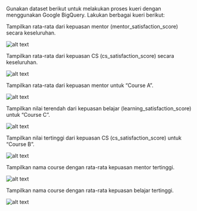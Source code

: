 Gunakan dataset berikut untuk melakukan proses kueri dengan menggunakan Google BigQuery. Lakukan berbagai kueri berikut:

Tampilkan rata-rata dari kepuasan mentor (mentor_satisfaction_score) secara keseluruhan.

![alt text](https://github.com/abdansyakur14002/DE_Abdan-Syakur/blob/main/12.Data%20Warehouse%20and%20Data%20Lake/screenshot/eksplorasi_A.jpg?raw=true)

Tampilkan rata-rata dari kepuasan CS (cs_satisfaction_score) secara keseluruhan.

![alt text](https://github.com/abdansyakur14002/DE_Abdan-Syakur/blob/main/12.Data%20Warehouse%20and%20Data%20Lake/screenshot/eksplorasi_B.jpg?raw=true)

Tampilkan rata-rata dari kepuasan mentor untuk “Course A”.

![alt text](https://github.com/abdansyakur14002/DE_Abdan-Syakur/blob/main/12.Data%20Warehouse%20and%20Data%20Lake/screenshot/eksplorasi_C.jpg?raw=true)

Tampilkan nilai terendah dari kepuasan belajar (learning_satisfaction_score) untuk “Course C”.

![alt text](https://github.com/abdansyakur14002/DE_Abdan-Syakur/blob/main/12.Data%20Warehouse%20and%20Data%20Lake/screenshot/eksplorasi_D.jpg?raw=true)

Tampilkan nilai tertinggi dari kepuasan CS (cs_satisfaction_score) untuk “Course B”.

![alt text](https://github.com/abdansyakur14002/DE_Abdan-Syakur/blob/main/12.Data%20Warehouse%20and%20Data%20Lake/screenshot/eksplorasi_E.jpg?raw=true)

Tampilkan nama course dengan rata-rata kepuasan mentor tertinggi.

![alt text](https://github.com/abdansyakur14002/DE_Abdan-Syakur/blob/main/12.Data%20Warehouse%20and%20Data%20Lake/screenshot/eksplorasi_F.jpg?raw=true)

Tampilkan nama course dengan rata-rata kepuasan belajar tertinggi.

![alt text](https://github.com/abdansyakur14002/DE_Abdan-Syakur/blob/main/12.Data%20Warehouse%20and%20Data%20Lake/screenshot/eksplorasi_G.jpg?raw=true)